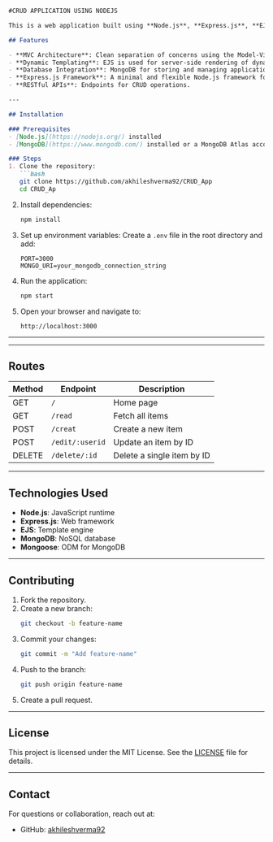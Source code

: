 

```markdown
#CRUD APPLICATION USING NODEJS

This is a web application built using **Node.js**, **Express.js**, **EJS**, and **MongoDB**. The project serves as a crud full-stack web applications.

## Features

- **MVC Architecture**: Clean separation of concerns using the Model-View-Controller pattern.
- **Dynamic Templating**: EJS is used for server-side rendering of dynamic content.
- **Database Integration**: MongoDB for storing and managing application data.
- **Express.js Framework**: A minimal and flexible Node.js framework for routing and middleware.
- **RESTful APIs**: Endpoints for CRUD operations.

---

## Installation

### Prerequisites
- [Node.js](https://nodejs.org/) installed
- [MongoDB](https://www.mongodb.com/) installed or a MongoDB Atlas account for cloud database

### Steps
1. Clone the repository:
   ```bash
   git clone https://github.com/akhileshverma92/CRUD_App
   cd CRUD_Ap
   ```

2. Install dependencies:
   ```bash
   npm install
   ```

3. Set up environment variables:
   Create a `.env` file in the root directory and add:
   ```env
   PORT=3000
   MONGO_URI=your_mongodb_connection_string
   ```

4. Run the application:
   ```bash
   npm start
   ```

5. Open your browser and navigate to:
   ```
   http://localhost:3000
   ```

---


---

## Routes

| Method | Endpoint       | Description                   |
|--------|----------------|-------------------------------|
| GET    | `/`            | Home page                    |
| GET    | `/read`        | Fetch all items              |
| POST   | `/creat`       | Create a new item            |
| POST   | `/edit/:userid`| Update an item by ID         |
| DELETE | `/delete/:id`  | Delete a single item by ID   |


---

## Technologies Used

- **Node.js**: JavaScript runtime
- **Express.js**: Web framework
- **EJS**: Template engine
- **MongoDB**: NoSQL database
- **Mongoose**: ODM for MongoDB

---

## Contributing

1. Fork the repository.
2. Create a new branch:
   ```bash
   git checkout -b feature-name
   ```
3. Commit your changes:
   ```bash
   git commit -m "Add feature-name"
   ```
4. Push to the branch:
   ```bash
   git push origin feature-name
   ```
5. Create a pull request.

---

## License

This project is licensed under the MIT License. See the [LICENSE](LICENSE) file for details.

---

## Contact

For questions or collaboration, reach out at:
- GitHub: [akhileshverma92](https://github.com/akhileshverma92)
```
